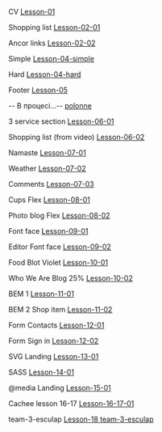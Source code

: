 CV
[Lesson-01](https://sashaadazhii.github.io/homework/lesson-01/index.html)

Shopping list
[Lesson-02-01](https://sashaadazhii.github.io/homework/lesson-02/homework-01/index.html)

Ancor links
[Lesson-02-02](https://sashaadazhii.github.io/homework/lesson-02/homework-02/index.html)

Simple
[Lesson-04-simple](https://sashaadazhii.github.io/homework/lesson-04/simple/index.html)

Hard
[Lesson-04-hard](https://sashaadazhii.github.io/homework/lesson-04/hard/index.html)

Footer
[Lesson-05](https://sashaadazhii.github.io/homework/lesson-05/homework-footer/index.html)

-- В процесі...--
[polonne](https://sashaadazhii.github.io/homework/lesson-05/homework-news/index.html)

3 service section
[Lesson-06-01](https://sashaadazhii.github.io/homework/lesson-06/homework-01/index.html)

Shopping list (from video)
[Lesson-06-02](https://sashaadazhii.github.io/homework/lesson-06/homework-02/index.html)

Namaste
[Lesson-07-01](https://sashaadazhii.github.io/homework/lesson-07/homework-01/index.html)

Weather
[Lesson-07-02](https://sashaadazhii.github.io/homework/lesson-07/homework-02/index.html)

Comments
[Lesson-07-03](https://sashaadazhii.github.io/homework/lesson-07/homework-03/index.html)

Cups Flex
[Lesson-08-01](https://sashaadazhii.github.io/homework/lesson-08/homework-01/index.html)

Photo blog Flex
[Lesson-08-02](https://sashaadazhii.github.io/homework/lesson-08/homework-02/index.html)

Font face
[Lesson-09-01](https://sashaadazhii.github.io/homework/lesson-09/homework-01/index.html)

Editor Font face
[Lesson-09-02](https://sashaadazhii.github.io/homework/lesson-09/homework-02/index.html)

Food Blot Violet
[Lesson-10-01](https://sashaadazhii.github.io/homework/lesson-10/homework-01/index.html)

Who We Are Blog 25%
[Lesson-10-02](https://sashaadazhii.github.io/homework/lesson-10/homework-02/index.html)

BEM 1
[Lesson-11-01](https://sashaadazhii.github.io/homework/lesson-11/homework-01/index.html)

BEM 2 Shop item
[Lesson-11-02](https://sashaadazhii.github.io/homework/lesson-11/homework-02/index.html)

Form Contacts
[Lesson-12-01](https://sashaadazhii.github.io/homework/lesson-12/homework-01/index.html)

Form Sign in
[Lesson-12-02](https://sashaadazhii.github.io/homework/lesson-12/homework-02/index.html)


SVG Landing
[Lesson-13-01](https://sashaadazhii.github.io/homework/lesson-13-1/homework-01/index.html)

SASS
[Lesson-14-01](https://sashaadazhii.github.io/homework/lesson-14/index.html)

@media Landing
[Lesson-15-01](https://sashaadazhii.github.io/homework/lesson-15/homework-01/index.html)

Cachee lesson 16-17
[Lesson-16-17-01](https://sashaadazhii.github.io/homework/lesson-16/homework-01/index.html)

team-3-esculap
[Lesson-18 team-3-esculap](https://sashaadazhii.github.io/homework/lesson-18%20team-3-esculap/index.html)
